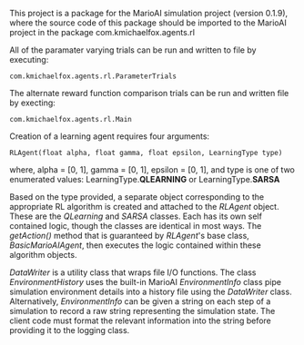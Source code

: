 This project is a package for the MarioAI simulation project (version 0.1.9), where the source code of this package should be imported to the MarioAI project in the package com.kmichaelfox.agents.rl

All of the paramater varying trials can be run and written to file by executing:

	com.kmichaelfox.agents.rl.ParameterTrials

The alternate reward function comparison trials can be run and written file by execting:
	
	com.kmichaelfox.agents.rl.Main

Creation of a learning agent requires four arguments:

	RLAgent(float alpha, float gamma, float epsilon, LearningType type)

where, alpha = [0, 1], gamma = [0, 1], epsilon = [0, 1], and type is one of two enumerated values: LearningType.__QLEARNING__ or LearningType.__SARSA__

Based on the type provided, a separate object corresponding to the appropriate RL algorithm is created and attached to the _RLAgent_ object. These are the _QLearning_ and _SARSA_ classes. Each has its own self contained logic, though the classes are identical in most ways. The _getAction()_ method that is guaranteed by _RLAgent_'s base class, _BasicMarioAIAgent_, then executes the logic contained within these algorithm objects.

_DataWriter_ is a utility class that wraps file I/O functions. The class _EnvironmentHistory_ uses the built-in MarioAI _EnvironmentInfo_ class pipe simulation environment details into a history file using the _DataWriter_ class. Alternatively, _EnvironmentInfo_ can be given a string on each step of a simulation to record a raw string representing the simulation state. The client code must format the relevant information into the string before providing it to the logging class.